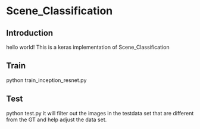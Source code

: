 # Scene_Classification
## Introduction
hello world!
This is a keras implementation of Scene_Classification
## Train
python  train_inception_resnet.py
## Test
python test.py
it will filter out the images in the testdata set  that are different from the GT and help adjust the data set.
